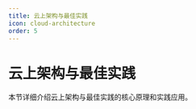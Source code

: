 ```yaml
---
title: 云上架构与最佳实践
icon: cloud-architecture
order: 5
---
```


# 云上架构与最佳实践

本节详细介绍云上架构与最佳实践的核心原理和实践应用。
